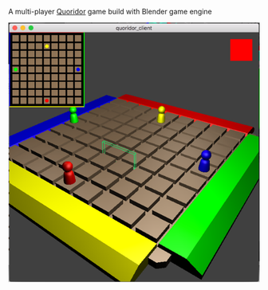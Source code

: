 A multi-player [Quoridor](https://en.wikipedia.org/wiki/Quoridor) game build with Blender game engine

![screenshot](/screenshot.png)
